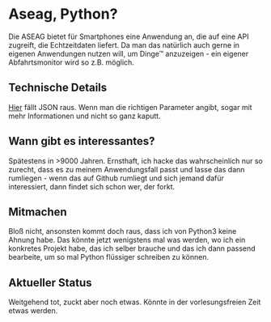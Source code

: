 # Aseag, Python?
Die ASEAG bietet für Smartphones eine Anwendung an, die auf eine API
zugreift, die Echtzeitdaten liefert. Da man das natürlich auch gerne in
eigenen Anwendungen nutzen will, um Dinge™ anzuzeigen - ein eigener
Abfahrtsmonitor wird so z.B. möglich.

## Technische Details
[Hier](http://ivu.aseag.de/interfaces/ura/instant_V1) fällt JSON raus. Wenn
man die richtigen Parameter angibt, sogar mit mehr Informationen und nicht
so ganz kaputt.

## Wann gibt es interessantes?
Spätestens in >9000 Jahren. Ernsthaft, ich hacke das wahrscheinlich nur so
zurecht, dass es zu meinem Anwendungsfall passt und lasse das dann
rumliegen - wenn das auf Github rumliegt und sich jemand dafür
interessiert, dann findet sich schon wer, der forkt.

## Mitmachen
Bloß nicht, ansonsten kommt doch raus, dass ich von Python3 keine Ahnung
habe. Das könnte jetzt wenigstens mal was werden, wo ich ein konkretes
Projekt habe, das ich selber brauche und das ich dann passend bearbeite, um
so mal Python flüssiger schreiben zu können.

## Aktueller Status
Weitgehend tot, zuckt aber noch etwas. Könnte in der vorlesungsfreien Zeit
etwas werden.
